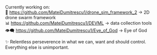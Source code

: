 Currently working on:  
🚁 https://github.com/MateiDumitrescu1/drone_sim_framework_2 -> 2D drone swarm framework  
📊 https://github.com/MateiDumitrescu1/DEVML -> data collection tools  
👁️‍🗨️ https://github.com/MateiDumitrescu1/Eye_of_God -> Eye of God  

✨ Relentless perseverence in what we can, want and should control. Everything else is unimportant.



<!---
MateiDumitrescu1/MateiDumitrescu1 is a ✨ special ✨ repository because its `README.md` (this file) appears on your GitHub profile.
You can click the Preview link to take a look at your changes.
--->
